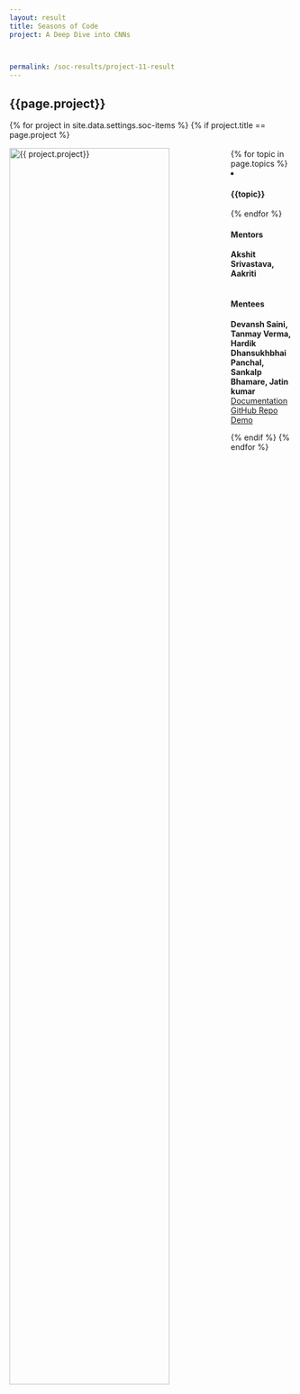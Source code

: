 ```yaml
---
layout: result
title: Seasons of Code
project: A Deep Dive into CNNs


    
permalink: /soc-results/project-11-result
---
```


<h2 class="display1 m-3 p-3 text-center customcol">{{page.project}}</h2>
{% for project in site.data.settings.soc-items %}
{% if project.title == page.project %}

<div>
    <img src="{{ site.baseurl }}/{{ project.image }}"  width = "75%" height="auto"  alt="{{ project.project}}" class="border rounded" style = "float: left; margin-top: 3%; margin-right: 3%">
</div>


<div class="mentor-mentee-section">
    <br>
        {% for topic in page.topics %}
        <li><h4 class="text-primary text-center">{{topic}}</h4></li>
        {% endfor %}
    <br>
    <h4 class="mentor-title" style="display: block; fontWeight: 800">Mentors</h4>   
    <h4 class="mentors" style="display: inline;">Akshit Srivastava, Aakriti  </h4>    
    <br>  <br>
    <h4 class="mentor-title" style="display: block;">Mentees</h4> 
    <h4 class="mentors" style="display: inline;">Devansh Saini, Tanmay Verma, Hardik Dhansukhbhai Panchal, Sankalp Bhamare, Jatin kumar</h4>
    </div>

<div class = "button-holder">
    <div class="button-res"><a href="https://docs.google.com/document/d/1Ed61ypKgnMhKsLhcLLKSWAoM3Vd1_2lKyDN2mUUU1e4/edit?usp=sharing" role="button">Documentation</a></div>
    <div class="button-res"><a href="https://github.com/SankalpMe/socdeeplearningassignment" role="button">GitHub Repo</a></div>
    <div class="button-res"><a href="https://drive.google.com/file/d/15jTGACraaxcVy6Ozbj22zg_UuyuRd4Ok/view?usp=sharing" role="button">Demo</a></div>
</div>

{% endif %}
{% endfor %}

